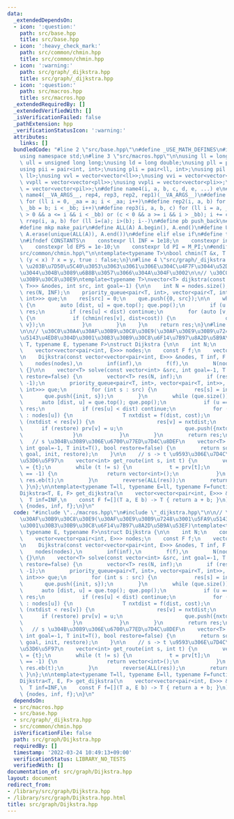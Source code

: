 ```yaml
---
data:
  _extendedDependsOn:
  - icon: ':question:'
    path: src/base.hpp
    title: src/base.hpp
  - icon: ':heavy_check_mark:'
    path: src/common/chmin.hpp
    title: src/common/chmin.hpp
  - icon: ':warning:'
    path: src/graph/_dijkstra.hpp
    title: src/graph/_dijkstra.hpp
  - icon: ':question:'
    path: src/macros.hpp
    title: src/macros.hpp
  _extendedRequiredBy: []
  _extendedVerifiedWith: []
  _isVerificationFailed: false
  _pathExtension: hpp
  _verificationStatusIcon: ':warning:'
  attributes:
    links: []
  bundledCode: "#line 2 \"src/base.hpp\"\n#define _USE_MATH_DEFINES\n#include <bits/stdc++.h>\n\
    using namespace std;\n#line 3 \"src/macros.hpp\"\n\nusing ll = long long;\nusing\
    \ ull = unsigned long long;\nusing ld = long double;\nusing pll = pair<ll, ll>;\n\
    using pii = pair<int, int>;\nusing pli = pair<ll, int>;\nusing pil = pair<int,\
    \ ll>;\nusing vvl = vector<vector<ll>>;\nusing vvi = vector<vector<int>>;\nusing\
    \ vvpll = vector<vector<pll>>;\nusing vvpli = vector<vector<pli>>;\nusing vvpil\
    \ = vector<vector<pil>>;\n#define name4(i, a, b, c, d, e, ...) e\n#define rep(...)\
    \ name4(__VA_ARGS__, rep4, rep3, rep2, rep1)(__VA_ARGS__)\n#define rep1(i, a)\
    \ for (ll i = 0, _aa = a; i < _aa; i++)\n#define rep2(i, a, b) for (ll i = a,\
    \ _bb = b; i < _bb; i++)\n#define rep3(i, a, b, c) for (ll i = a, _bb = b; (c\
    \ > 0 && a <= i && i < _bb) or (c < 0 && a >= i && i > _bb); i += c)\n#define\
    \ rrep(i, a, b) for (ll i=(a); i>(b); i--)\n#define pb push_back\n#define eb emplace_back\n\
    #define mkp make_pair\n#define ALL(A) A.begin(), A.end()\n#define UNIQUE(A) sort(ALL(A)),\
    \ A.erase(unique(ALL(A)), A.end())\n#define elif else if\n#define tostr to_string\n\
    \n#ifndef CONSTANTS\n    constexpr ll INF = 1e18;\n    constexpr int MOD = 1000000007;\n\
    \    constexpr ld EPS = 1e-10;\n    constexpr ld PI = M_PI;\n#endif\n#line 2 \"\
    src/common/chmin.hpp\"\n\ntemplate<typename T>\nbool chmin(T &x, T y) {\n    return\
    \ (y < x) ? x = y, true : false;\n}\n#line 4 \"src/graph/_dijkstra.hpp\"\n\n//\
    \ \u203B\u7D50\u5C40\u3053\u3063\u3061\u306E\u304C\u4F7F\u3044\u52DD\u624B\u3044\
    \u3044\u304B\u3089\u6B8B\u3057\u3066\u304A\u304F\u3002\n\n// \u30C0\u30A4\u30AF\
    \u30B9\u30C8\u30E9\ntemplate<typename T>\nvector<T> dijkstra(const vector<vector<pair<int,\
    \ T>>> &nodes, int src, int goal=-1) {\n\n    int N = nodes.size();\n    vector<T>\
    \ res(N, INF);\n    priority_queue<pair<T, int>, vector<pair<T, int>>, greater<pair<T,\
    \ int>>> que;\n    res[src] = 0;\n    que.push({0, src});\n\n    while (!que.empty())\
    \ {\n        auto [dist, u] = que.top(); que.pop();\n        if (u == goal) return\
    \ res;\n        if (res[u] < dist) continue;\n        for (auto [v, cost] : nodes[u])\
    \ {\n            if (chmin(res[v], dist+cost)) {\n                que.push({dist+cost,\
    \ v});\n            }\n        }\n    }\n    return res;\n}\n#line 3 \"src/graph/Dijkstra.hpp\"\
    \n\n// \u30C0\u30A4\u30AF\u30B9\u30C8\u30E9(\u30AF\u30E9\u30B9\u7248\u3001\u5FA9\
    \u5143\u4ED8\u304D\u3001\u30B3\u30B9\u30C8\u6F14\u7B97\u8A2D\u5B9A\u53EF)\ntemplate<typename\
    \ T, typename E, typename F>\nstruct Dijkstra {\n\n    int N;\n    const T inf;\n\
    \    vector<vector<pair<int, E>>> nodes;\n    const F f;\n    vector<int> prv;\n\
    \n    Dijkstra(const vector<vector<pair<int, E>>> &nodes, T inf, F f) :\n    \
    \    nodes(nodes),\n        inf(inf),\n        f(f),\n        N(nodes.size())\
    \ {}\n\n    vector<T> solve(const vector<int> &src, int goal=-1, T init=T(), bool\
    \ restore=false) {\n        vector<T> res(N, inf);\n        if (restore) prv.assign(N,\
    \ -1);\n        priority_queue<pair<T, int>, vector<pair<T, int>>, greater<pair<T,\
    \ int>>> que;\n        for (int s : src) {\n            res[s] = init;\n     \
    \       que.push({init, s});\n        }\n        while (que.size()) {\n      \
    \      auto [dist, u] = que.top(); que.pop();\n            if (u == goal) return\
    \ res;\n            if (res[u] < dist) continue;\n            for (auto [v, cost]\
    \ : nodes[u]) {\n                T nxtdist = f(dist, cost);\n                if\
    \ (nxtdist < res[v]) {\n                    res[v] = nxtdist;\n              \
    \      if (restore) prv[v] = u;\n                    que.push({nxtdist, v});\n\
    \                }\n            }\n        }\n        return res;\n    }\n\n \
    \   // s \u304B\u3089\u306E\u6700\u77ED\u7D4C\u8DEF\n    vector<T> solve(int s,\
    \ int goal=-1, T init=T(), bool restore=false) {\n        return solve(vector<int>({s}),\
    \ goal, init, restore);\n    }\n\n    // s -> t \u9593\u306E\u7D4C\u8DEF\u3092\
    \u53D6\u5F97\n    vector<int> get_route(int s, int t) {\n        vector<int> res\
    \ = {t};\n        while (t != s) {\n            t = prv[t];\n            if (t\
    \ == -1) {\n                return vector<int>();\n            }\n           \
    \ res.eb(t);\n        }\n        reverse(ALL(res));\n        return res;\n   \
    \ }\n};\n\ntemplate<typename T=ll, typename E=ll, typename F=function<T(T, E)>>\n\
    Dijkstra<T, E, F> get_dijkstra(\n    vector<vector<pair<int, E>>> &nodes,\n  \
    \  T inf=INF,\n    const F f=[](T a, E b) -> T { return a + b; }\n) {\n    return\
    \ {nodes, inf, f};\n}\n"
  code: "#include \"../macros.hpp\"\n#include \"_dijkstra.hpp\"\n\n// \u30C0\u30A4\
    \u30AF\u30B9\u30C8\u30E9(\u30AF\u30E9\u30B9\u7248\u3001\u5FA9\u5143\u4ED8\u304D\
    \u3001\u30B3\u30B9\u30C8\u6F14\u7B97\u8A2D\u5B9A\u53EF)\ntemplate<typename T,\
    \ typename E, typename F>\nstruct Dijkstra {\n\n    int N;\n    const T inf;\n\
    \    vector<vector<pair<int, E>>> nodes;\n    const F f;\n    vector<int> prv;\n\
    \n    Dijkstra(const vector<vector<pair<int, E>>> &nodes, T inf, F f) :\n    \
    \    nodes(nodes),\n        inf(inf),\n        f(f),\n        N(nodes.size())\
    \ {}\n\n    vector<T> solve(const vector<int> &src, int goal=-1, T init=T(), bool\
    \ restore=false) {\n        vector<T> res(N, inf);\n        if (restore) prv.assign(N,\
    \ -1);\n        priority_queue<pair<T, int>, vector<pair<T, int>>, greater<pair<T,\
    \ int>>> que;\n        for (int s : src) {\n            res[s] = init;\n     \
    \       que.push({init, s});\n        }\n        while (que.size()) {\n      \
    \      auto [dist, u] = que.top(); que.pop();\n            if (u == goal) return\
    \ res;\n            if (res[u] < dist) continue;\n            for (auto [v, cost]\
    \ : nodes[u]) {\n                T nxtdist = f(dist, cost);\n                if\
    \ (nxtdist < res[v]) {\n                    res[v] = nxtdist;\n              \
    \      if (restore) prv[v] = u;\n                    que.push({nxtdist, v});\n\
    \                }\n            }\n        }\n        return res;\n    }\n\n \
    \   // s \u304B\u3089\u306E\u6700\u77ED\u7D4C\u8DEF\n    vector<T> solve(int s,\
    \ int goal=-1, T init=T(), bool restore=false) {\n        return solve(vector<int>({s}),\
    \ goal, init, restore);\n    }\n\n    // s -> t \u9593\u306E\u7D4C\u8DEF\u3092\
    \u53D6\u5F97\n    vector<int> get_route(int s, int t) {\n        vector<int> res\
    \ = {t};\n        while (t != s) {\n            t = prv[t];\n            if (t\
    \ == -1) {\n                return vector<int>();\n            }\n           \
    \ res.eb(t);\n        }\n        reverse(ALL(res));\n        return res;\n   \
    \ }\n};\n\ntemplate<typename T=ll, typename E=ll, typename F=function<T(T, E)>>\n\
    Dijkstra<T, E, F> get_dijkstra(\n    vector<vector<pair<int, E>>> &nodes,\n  \
    \  T inf=INF,\n    const F f=[](T a, E b) -> T { return a + b; }\n) {\n    return\
    \ {nodes, inf, f};\n}\n"
  dependsOn:
  - src/macros.hpp
  - src/base.hpp
  - src/graph/_dijkstra.hpp
  - src/common/chmin.hpp
  isVerificationFile: false
  path: src/graph/Dijkstra.hpp
  requiredBy: []
  timestamp: '2022-03-24 10:49:13+09:00'
  verificationStatus: LIBRARY_NO_TESTS
  verifiedWith: []
documentation_of: src/graph/Dijkstra.hpp
layout: document
redirect_from:
- /library/src/graph/Dijkstra.hpp
- /library/src/graph/Dijkstra.hpp.html
title: src/graph/Dijkstra.hpp
---
```

